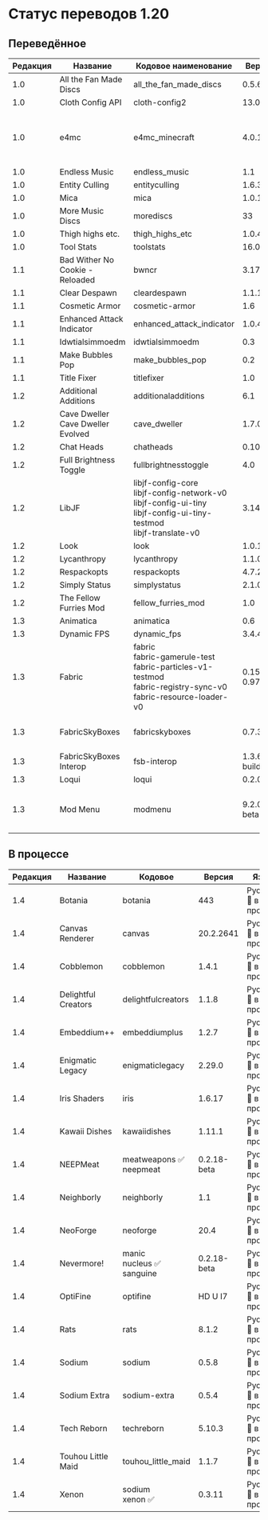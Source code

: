 # Статус переводов 1.20

## Переведённое

| Редакция | Название | Кодовое наименование | Версия | Языки |
| - | - | - | - | - |
| 1.0 | All the Fan Made Discs | all_the_fan_made_discs | 0.5.6 | Русский 🔴 готов |
| 1.0 | Cloth Config API | cloth-config2 | 13.0.121 | Русский 🔴 готов |
| 1.0 | e4mc | e4mc_minecraft | 4.0.1 | Русский 🔴 и украинский 🟡 готовы. Украинский не модерировался. |
| 1.0 | Endless Music | endless_music | 1.1 | Русский 🔴 готов |
| 1.0 | Entity Culling | entityculling | 1.6.3.1 | Русский 🔴 готов |
| 1.0 | Mica | mica | 1.0.1 | Русский 🔴 готов |
| 1.0 | More Music Discs | morediscs | 33 | Русский 🔴 готов |
| 1.0 | Thigh highs etc. | thigh_highs_etc | 1.0.4 | Русский 🔴 готов |
| 1.0 | Tool Stats | toolstats | 16.0.7 | Русский 🔴 готов |
| 1.1 | Bad Wither No Cookie - Reloaded | bwncr | 3.17 | Русский 🔴 готов |
| 1.1 | Clear Despawn | cleardespawn | 1.1.15 | Русский 🔴 готов |
| 1.1 | Cosmetic Armor | cosmetic-armor | 1.6 | Русский 🔴 готов |
| 1.1 | Enhanced Attack Indicator | enhanced_attack_indicator | 1.0.4 | Русский 🔴 готов |
| 1.1 | Idwtialsimmoedm | idwtialsimmoedm | 0.3 | Русский 🔴 готов |
| 1.1 | Make Bubbles Pop | make_bubbles_pop | 0.2 | Русский 🔴 готов |
| 1.1 | Title Fixer | titlefixer | 1.0 | Русский 🔴 готов |
| 1.2 | Additional Additions | additionaladditions | 6.1 | Русский 🔴 готов |
| 1.2 | Cave Dweller<br>Cave Dweller Evolved | cave_dweller | 1.7.0 | Русский 🔴 готов |
| 1.2 | Chat Heads | chatheads | 0.10.32 | Русский 🔴 готов |
| 1.2 | Full Brightness Toggle | fullbrightnesstoggle | 4.0 | Русский 🔴 готов |
| 1.2 | LibJF | libjf-config-core<br>libjf-config-network-v0<br>libjf-config-ui-tiny<br>libjf-config-ui-tiny-testmod<br>libjf-translate-v0 | 3.14.3 | Русский 🔴 готов |
| 1.2 | Look | look | 1.0.1 | Русский 🔴 готов |
| 1.2 | Lycanthropy | lycanthropy | 1.1.0 | Русский 🔴 готов |
| 1.2 | Respackopts | respackopts | 4.7.2 | Русский 🔴 готов |
| 1.2 | Simply Status | simplystatus | 2.1.0 | Русский 🔴 готов |
| 1.2 | The Fellow Furries Mod | fellow_furries_mod | 1.0 | Русский 🔴 готов |
| 1.3 | Animatica | animatica | 0.6 | Русский 🔴 готов |
| 1.3 | Dynamic FPS | dynamic_fps | 3.4.4 | Русский 🔴 готов |
| 1.3 | Fabric | fabric<br>fabric-gamerule-test<br>fabric-particles-v1-testmod<br>fabric-registry-sync-v0<br>fabric-resource-loader-v0 | 0.15.10, 0.97.8 | Русский 🔴 готов |
| 1.3 | FabricSkyBoxes | fabricskyboxes | 0.7.3 | Русский 🔴 и татарский 🟢 готовы |
| 1.3 | FabricSkyBoxes Interop | fsb-interop | 1.3.6 build 52 | Русский 🔴 готов |
| 1.3 | Loqui | loqui | 0.2.0 | Русский 🔴 готов |
| 1.3 | Mod Menu | modmenu | 9.2.0 beta 2 | Русский 🔴 готов. Татарский 🟢 в процессе. |

## В процессе

| Редакция | Название | Кодовое | Версия | Языки |
| - | - | - | - | - |
| 1.4 | Botania | botania | 443 | Русский 🔴 в процессе |
| 1.4 | Canvas Renderer | canvas | 20.2.2641 | Русский 🔴 в процессе |
| 1.4 | Cobblemon | cobblemon | 1.4.1 | Русский 🔴 в процессе |
| 1.4 | Delightful Creators | delightfulcreators | 1.1.8 | Русский 🔴 в процессе |
| 1.4 | Embeddium++ | embeddiumplus | 1.2.7 | Русский 🔴 в процессе |
| 1.4 | Enigmatic Legacy | enigmaticlegacy | 2.29.0 | Русский 🔴 в процессе |
| 1.4 | Iris Shaders | iris | 1.6.17 | Русский 🔴 в процессе |
| 1.4 | Kawaii Dishes | kawaiidishes | 1.11.1 | Русский 🔴 в процессе |
| 1.4 | NEEPMeat | meatweapons ✅<br>neepmeat | 0.2.18-beta | Русский 🔴 в процессе |
| 1.4 | Neighborly | neighborly | 1.1 | Русский 🔴 в процессе |
| 1.4 | NeoForge | neoforge | 20.4 | Русский 🔴 в процессе |
| 1.4 | Nevermore! | manic<br>nucleus ✅<br>sanguine | 0.2.18-beta | Русский 🔴 в процессе |
| 1.4 | OptiFine | optifine | HD U I7 | Русский 🔴 в процессе |
| 1.4 | Rats | rats | 8.1.2 | Русский 🔴 в процессе |
| 1.4 | Sodium | sodium | 0.5.8 | Русский 🔴 в процессе |
| 1.4 | Sodium Extra | sodium-extra | 0.5.4 | Русский 🔴 в процессе |
| 1.4 | Tech Reborn | techreborn | 5.10.3 | Русский 🔴 в процессе |
| 1.4 | Touhou Little Maid | touhou_little_maid | 1.1.7 | Русский 🔴 в процессе |
| 1.4 | Xenon | sodium<br>xenon ✅ | 0.3.11 | Русский 🔴 в процессе |